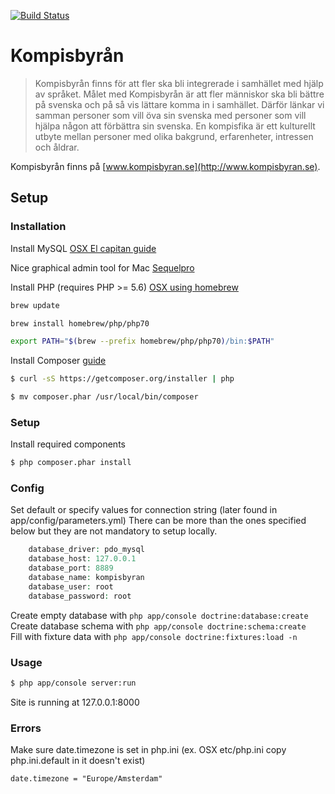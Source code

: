 [![Build Status](https://travis-ci.org/kompisbyran/Kompisbyran.svg)](https://travis-ci.org/kompisbyran/Kompisbyran)

Kompisbyrån
========================

> Kompisbyrån finns för att fler ska bli integrerade i samhället med hjälp av språket. Målet med Kompisbyrån är att fler människor ska bli bättre på svenska och på så vis lättare komma in i samhället. Därför länkar vi samman personer som vill öva sin svenska med personer som vill hjälpa någon att förbättra sin svenska. En kompisfika är ett kulturellt utbyte mellan personer med olika bakgrund, erfarenheter, intressen och åldrar.

Kompisbyrån finns på [www.kompisbyran.se](http://www.kompisbyran.se).


Setup
------------

### Installation

Install MySQL [OSX El capitan guide](http://wpguru.co.uk/2015/11/how-to-install-mysql-on-mac-os-x-el-capitan/)

Nice graphical admin tool for Mac [Sequelpro](http://sequelpro.com/)

Install PHP (requires PHP >= 5.6) [OSX using homebrew](http://blog.shameerc.com/2015/12/installing-php-7-on-mac-using-homebrew)

```bash
brew update
```
```bash
brew install homebrew/php/php70
```
```bash
export PATH="$(brew --prefix homebrew/php/php70)/bin:$PATH"
```

Install Composer [guide](https://getcomposer.org/doc/00-intro.md)

```bash
$ curl -sS https://getcomposer.org/installer | php
```
```bash
$ mv composer.phar /usr/local/bin/composer
```


### Setup 

Install required components

```bash
$ php composer.phar install
```

### Config

Set default or specify values for connection string (later found in app/config/parameters.yml)
There can be more than the ones specified below but they are not mandatory to setup locally.

```php
    database_driver: pdo_mysql
    database_host: 127.0.0.1
    database_port: 8889
    database_name: kompisbyran
    database_user: root
    database_password: root
```

Create empty database with `php app/console doctrine:database:create`  
Create database schema with `php app/console doctrine:schema:create`  
Fill with fixture data with `php app/console doctrine:fixtures:load -n`

### Usage

```bash
$ php app/console server:run
```

Site is running at 127.0.0.1:8000


### Errors 

Make sure date.timezone is set in php.ini (ex. OSX etc/php.ini copy php.ini.default in it doesn't exist)

`date.timezone = "Europe/Amsterdam"`

